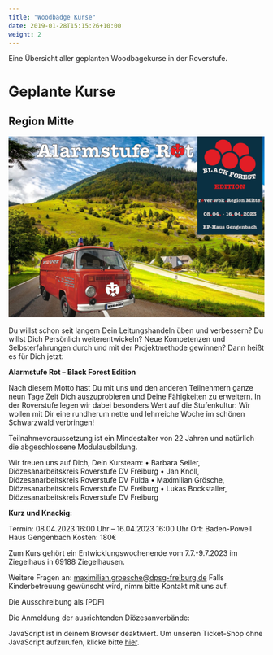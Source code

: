 ```yaml
---
title: "Woodbadge Kurse"
date: 2019-01-28T15:15:26+10:00
weight: 2
---
```


Eine Übersicht aller geplanten Woodbagekurse in der Roverstufe.

# Geplante Kurse
## Region Mitte

![Logo WBK](images/../../images/wbk-mitte-bild.png)

Du willst schon seit langem Dein Leitungshandeln üben und verbessern? Du willst Dich Persönlich weiterentwickeln? Neue Kompetenzen und Selbsterfahrungen durch und mit der Projektmethode gewinnen? Dann heißt es für Dich jetzt:

**Alarmstufe Rot – Black Forest Edition**

Nach diesem Motto hast Du mit uns und den anderen Teilnehmern ganze neun Tage Zeit Dich auszuprobieren und Deine Fähigkeiten zu erweitern. In der Roverstufe legen wir dabei besonders Wert auf die Stufenkultur:
Wir wollen mit Dir eine rundherum nette und lehrreiche Woche im schönen Schwarzwald verbringen!

Teilnahmevoraussetzung ist ein Mindestalter von 22 Jahren und natürlich die abgeschlossene Modulausbildung.

Wir freuen uns auf Dich, Dein Kursteam:
• Barbara Seiler, Diözesanarbeitskreis Roverstufe DV Freiburg
• Jan Knoll, Diözesanarbeitskreis Roverstufe DV Fulda
• Maximilian Grösche, Diözesanarbeitskreis Roverstufe DV Freiburg
• Lukas Bockstaller, Diözesanarbeitskreis Roverstufe DV Freiburg

**Kurz und Knackig:**

Termin: 08.04.2023 16:00 Uhr – 16.04.2023 16:00 Uhr
Ort: Baden-Powell Haus Gengenbach
Kosten: 180€

Zum Kurs gehört ein Entwicklungswochenende vom 7.7.-9.7.2023 im Ziegelhaus in 69188 Ziegelhausen.

Weitere Fragen an: [maximilian.groesche@dpsg-freiburg.de](mailto:maximilian.groesche@dpsg-freiburg.de)
Falls Kinderbetreuung gewünscht wird, nimm bitte Kontakt mit uns auf.

Die Ausschreibung als [PDF]

Die Anmeldung der ausrichtenden Diözesanverbände:

<link rel="stylesheet" type="text/css" href="https://anmeldung.rover-freiburg.de/rover-wbk/widget/v1.css">
<script type="text/javascript" src="https://anmeldung.rover-freiburg.de/widget/v1.de-informal.js" async></script>

<pretix-widget event="https://anmeldung.rover-freiburg.de/rover-wbk/"></pretix-widget>
<noscript>
   <div class="pretix-widget">
        <div class="pretix-widget-info-message">
            JavaScript ist in deinem Browser deaktiviert. Um unseren Ticket-Shop ohne JavaScript aufzurufen, klicke bitte <a target="_blank" rel="noopener" href="https://anmeldung.rover-freiburg.de/rover-wbk/">hier</a>.
        </div>
    </div>
</noscript>
